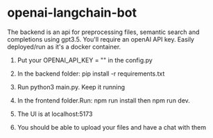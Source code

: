 # openai-langchain-bot

The backend is an api for preprocessing files, semantic search and completions using gpt3.5. You'll require an openAI API key. 
Easily deployed/run as it's a docker container.

1. Put your OPENAI_API_KEY = "" in the config.py

2. In the backend folder: pip install -r requirements.txt

3. Run python3 main.py. Keep it running

4. In the frontend folder.Run:  npm run install then npm run dev.

5. The UI is at localhost:5173

6. You should be able to upload your files and have a chat with them


